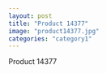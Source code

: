 ```yaml
---
layout: post
title: "Product 14377"
image: "product14377.jpg"
categories: "category1"
---
```

Product 14377

